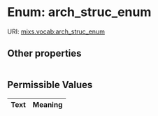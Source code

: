 
# Enum: arch_struc_enum




URI: [mixs.vocab:arch_struc_enum](https://w3id.org/mixs/vocab/arch_struc_enum)


## Other properties

|  |  |  |
| --- | --- | --- |

## Permissible Values

| Text | Meaning |
| :--- | --------: |


